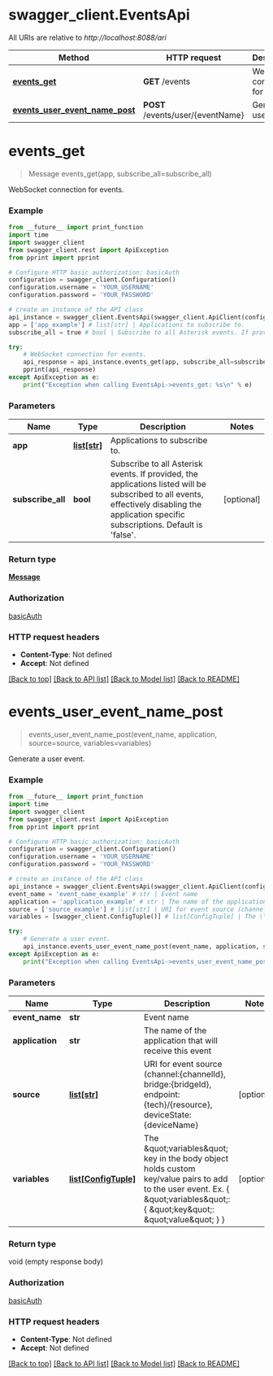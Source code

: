 # swagger_client.EventsApi

All URIs are relative to *http://localhost:8088/ari*

Method | HTTP request | Description
------------- | ------------- | -------------
[**events_get**](EventsApi.md#events_get) | **GET** /events | WebSocket connection for events.
[**events_user_event_name_post**](EventsApi.md#events_user_event_name_post) | **POST** /events/user/{eventName} | Generate a user event.


# **events_get**
> Message events_get(app, subscribe_all=subscribe_all)

WebSocket connection for events.

### Example
```python
from __future__ import print_function
import time
import swagger_client
from swagger_client.rest import ApiException
from pprint import pprint

# Configure HTTP basic authorization: basicAuth
configuration = swagger_client.Configuration()
configuration.username = 'YOUR_USERNAME'
configuration.password = 'YOUR_PASSWORD'

# create an instance of the API class
api_instance = swagger_client.EventsApi(swagger_client.ApiClient(configuration))
app = ['app_example'] # list[str] | Applications to subscribe to.
subscribe_all = true # bool | Subscribe to all Asterisk events. If provided, the applications listed will be subscribed to all events, effectively disabling the application specific subscriptions. Default is 'false'. (optional)

try:
    # WebSocket connection for events.
    api_response = api_instance.events_get(app, subscribe_all=subscribe_all)
    pprint(api_response)
except ApiException as e:
    print("Exception when calling EventsApi->events_get: %s\n" % e)
```

### Parameters

Name | Type | Description  | Notes
------------- | ------------- | ------------- | -------------
 **app** | [**list[str]**](str.md)| Applications to subscribe to. | 
 **subscribe_all** | **bool**| Subscribe to all Asterisk events. If provided, the applications listed will be subscribed to all events, effectively disabling the application specific subscriptions. Default is &#39;false&#39;. | [optional] 

### Return type

[**Message**](Message.md)

### Authorization

[basicAuth](../README.md#basicAuth)

### HTTP request headers

 - **Content-Type**: Not defined
 - **Accept**: Not defined

[[Back to top]](#) [[Back to API list]](../README.md#documentation-for-api-endpoints) [[Back to Model list]](../README.md#documentation-for-models) [[Back to README]](../README.md)

# **events_user_event_name_post**
> events_user_event_name_post(event_name, application, source=source, variables=variables)

Generate a user event.

### Example
```python
from __future__ import print_function
import time
import swagger_client
from swagger_client.rest import ApiException
from pprint import pprint

# Configure HTTP basic authorization: basicAuth
configuration = swagger_client.Configuration()
configuration.username = 'YOUR_USERNAME'
configuration.password = 'YOUR_PASSWORD'

# create an instance of the API class
api_instance = swagger_client.EventsApi(swagger_client.ApiClient(configuration))
event_name = 'event_name_example' # str | Event name
application = 'application_example' # str | The name of the application that will receive this event
source = ['source_example'] # list[str] | URI for event source (channel:{channelId}, bridge:{bridgeId}, endpoint:{tech}/{resource}, deviceState:{deviceName} (optional)
variables = [swagger_client.ConfigTuple()] # list[ConfigTuple] | The \"variables\" key in the body object holds custom key/value pairs to add to the user event. Ex. { \"variables\": { \"key\": \"value\" } } (optional)

try:
    # Generate a user event.
    api_instance.events_user_event_name_post(event_name, application, source=source, variables=variables)
except ApiException as e:
    print("Exception when calling EventsApi->events_user_event_name_post: %s\n" % e)
```

### Parameters

Name | Type | Description  | Notes
------------- | ------------- | ------------- | -------------
 **event_name** | **str**| Event name | 
 **application** | **str**| The name of the application that will receive this event | 
 **source** | [**list[str]**](str.md)| URI for event source (channel:{channelId}, bridge:{bridgeId}, endpoint:{tech}/{resource}, deviceState:{deviceName} | [optional] 
 **variables** | [**list[ConfigTuple]**](ConfigTuple.md)| The \&quot;variables\&quot; key in the body object holds custom key/value pairs to add to the user event. Ex. { \&quot;variables\&quot;: { \&quot;key\&quot;: \&quot;value\&quot; } } | [optional] 

### Return type

void (empty response body)

### Authorization

[basicAuth](../README.md#basicAuth)

### HTTP request headers

 - **Content-Type**: Not defined
 - **Accept**: Not defined

[[Back to top]](#) [[Back to API list]](../README.md#documentation-for-api-endpoints) [[Back to Model list]](../README.md#documentation-for-models) [[Back to README]](../README.md)


